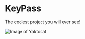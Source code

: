 # KeyPass
The coolest project you will ever see!

![Image of Yaktocat](https://lh4.googleusercontent.com/kBXkWsccq2TmydmWSVLTn9zUcMHiiKgtpH5ZDOAmxAOMWiDUaYCjbltqHNyFzepyVJZD0samlc123nbHiCBxCO_SNrCq21tmYng8bCIu=s1200)
